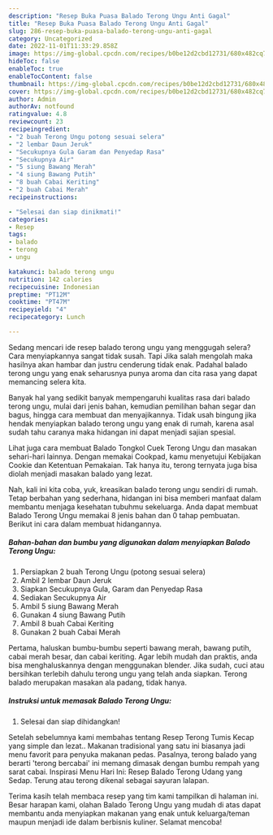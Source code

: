 ```yaml
---
description: "Resep Buka Puasa Balado Terong Ungu Anti Gagal"
title: "Resep Buka Puasa Balado Terong Ungu Anti Gagal"
slug: 286-resep-buka-puasa-balado-terong-ungu-anti-gagal
category: Uncategorized
date: 2022-11-01T11:33:29.858Z
image: https://img-global.cpcdn.com/recipes/b0be12d2cbd12731/680x482cq70/balado-terong-ungu-foto-resep-utama.jpg
hideToc: false
enableToc: true
enableTocContent: false
thumbnail: https://img-global.cpcdn.com/recipes/b0be12d2cbd12731/680x482cq70/balado-terong-ungu-foto-resep-utama.jpg
cover: https://img-global.cpcdn.com/recipes/b0be12d2cbd12731/680x482cq70/balado-terong-ungu-foto-resep-utama.jpg
author: Admin
authorAv: notfound
ratingvalue: 4.8
reviewcount: 23
recipeingredient:
- "2 buah Terong Ungu potong sesuai selera"
- "2 lembar Daun Jeruk"
- "Secukupnya Gula Garam dan Penyedap Rasa"
- "Secukupnya Air"
- "5 siung Bawang Merah"
- "4 siung Bawang Putih"
- "8 buah Cabai Keriting"
- "2 buah Cabai Merah"
recipeinstructions:

- "Selesai dan siap dinikmati!"
categories:
- Resep
tags:
- balado
- terong
- ungu

katakunci: balado terong ungu 
nutrition: 142 calories
recipecuisine: Indonesian
preptime: "PT12M"
cooktime: "PT47M"
recipeyield: "4"
recipecategory: Lunch

---
```



Sedang mencari ide resep balado terong ungu yang menggugah selera? Cara menyiapkannya sangat tidak susah. Tapi Jika salah mengolah maka hasilnya akan hambar dan justru cenderung tidak enak. Padahal balado terong ungu yang enak seharusnya punya aroma dan cita rasa yang dapat memancing selera kita.


Banyak hal yang sedikit banyak mempengaruhi kualitas rasa dari balado terong ungu, mulai dari jenis bahan, kemudian pemilihan bahan segar dan bagus, hingga cara membuat dan menyajikannya. Tidak usah bingung jika hendak menyiapkan balado terong ungu yang enak di rumah, karena asal sudah tahu caranya maka hidangan ini dapat menjadi sajian spesial.

Lihat juga cara membuat Balado Tongkol Cuek Terong Ungu dan masakan sehari-hari lainnya. Dengan memakai Cookpad, kamu menyetujui Kebijakan Cookie dan Ketentuan Pemakaian. Tak hanya itu, terong ternyata juga bisa diolah menjadi masakan balado yang lezat.


Nah, kali ini kita coba, yuk, kreasikan balado terong ungu sendiri di rumah. Tetap berbahan yang sederhana, hidangan ini bisa memberi manfaat dalam membantu menjaga kesehatan tubuhmu sekeluarga. Anda dapat membuat Balado Terong Ungu memakai 8 jenis bahan dan 0 tahap pembuatan. Berikut ini cara dalam membuat hidangannya.

<!--inarticleads1-->

##### Bahan-bahan dan bumbu yang digunakan dalam menyiapkan Balado Terong Ungu:

1. Persiapkan 2 buah Terong Ungu (potong sesuai selera)
1. Ambil 2 lembar Daun Jeruk
1. Siapkan Secukupnya Gula, Garam dan Penyedap Rasa
1. Sediakan Secukupnya Air
1. Ambil 5 siung Bawang Merah
1. Gunakan 4 siung Bawang Putih
1. Ambil 8 buah Cabai Keriting
1. Gunakan 2 buah Cabai Merah


Pertama, haluskan bumbu-bumbu seperti bawang merah, bawang putih, cabai merah besar, dan cabai keriting. Agar lebih mudah dan praktis, anda bisa menghaluskannya dengan menggunakan blender. Jika sudah, cuci atau bersihkan terlebih dahulu terong ungu yang telah anda siapkan. Terong balado merupakan masakan ala padang, tidak hanya. 

<!--inarticleads2-->

##### Instruksi untuk memasak Balado Terong Ungu:


1. Selesai dan siap dihidangkan!

Setelah sebelumnya kami membahas tentang Resep Terong Tumis Kecap yang simple dan lezat.. Makanan tradisional yang satu ini biasanya jadi menu favorit para penyuka makanan pedas. Pasalnya, terong balado yang berarti &#39;terong bercabai&#39; ini memang dimasak dengan bumbu rempah yang sarat cabai. Inspirasi Menu Hari Ini: Resep Balado Terong Udang yang Sedap. Terung atau terong dikenal sebagai sayuran lalapan. 

Terima kasih telah membaca resep yang tim kami tampilkan di halaman ini. Besar harapan kami, olahan Balado Terong Ungu yang mudah di atas dapat membantu anda menyiapkan makanan yang enak untuk keluarga/teman maupun menjadi ide dalam berbisnis kuliner. Selamat mencoba!
